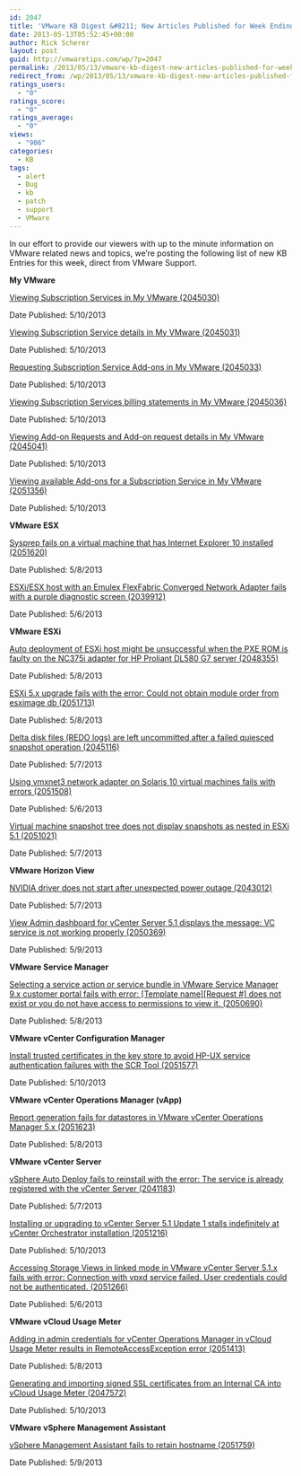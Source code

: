 ```yaml
---
id: 2047
title: 'VMware KB Digest &#8211; New Articles Published for Week Ending 5/11/13'
date: 2013-05-13T05:52:45+00:00
author: Rick Scherer
layout: post
guid: http://vmwaretips.com/wp/?p=2047
permalink: /2013/05/13/vmware-kb-digest-new-articles-published-for-week-ending-51113/
redirect_from: /wp/2013/05/13/vmware-kb-digest-new-articles-published-for-week-ending-51113/
ratings_users:
  - "0"
ratings_score:
  - "0"
ratings_average:
  - "0"
views:
  - "906"
categories:
  - KB
tags:
  - alert
  - Bug
  - kb
  - patch
  - support
  - VMware
---
```

In our effort to provide our viewers with up to the minute information on VMware related news and topics, we&#8217;re posting the following list of new KB Entries for this week, direct from VMware Support.

**My VMware**

<a href="http://kb.vmware.com/kb/2045030" target="_blank">Viewing Subscription Services in My VMware (2045030)</a>
  
Date Published: 5/10/2013
  
<a href="http://kb.vmware.com/kb/2045031" target="_blank">Viewing Subscription Service details in My VMware (2045031)</a>
  
Date Published: 5/10/2013
  
<a href="http://kb.vmware.com/kb/2045033" target="_blank">Requesting Subscription Service Add-ons in My VMware (2045033)</a>
  
Date Published: 5/10/2013
  
<a href="http://kb.vmware.com/kb/2045036" target="_blank">Viewing Subscription Services billing statements in My VMware (2045036)</a>
  
Date Published: 5/10/2013
  
<a href="http://kb.vmware.com/kb/2045041" target="_blank">Viewing Add-on Requests and Add-on request details in My VMware (2045041)</a>
  
Date Published: 5/10/2013
  
<a href="http://kb.vmware.com/kb/2051356" target="_blank">Viewing available Add-ons for a Subscription Service in My VMware (2051356)</a>
  
Date Published: 5/10/2013

**VMware ESX**
  
<a href="http://kb.vmware.com/kb/2051620" target="_blank">Sysprep fails on a virtual machine that has Internet Explorer 10 installed (2051620)</a>
  
Date Published: 5/8/2013
  
<a href="http://kb.vmware.com/kb/2039912" target="_blank">ESXi/ESX host with an Emulex FlexFabric Converged Network Adapter fails with a purple diagnostic screen (2039912)</a>
  
Date Published: 5/6/2013

**VMware ESXi**
  
<a href="http://kb.vmware.com/kb/2048355" target="_blank">Auto deployment of ESXi host might be unsuccessful when the PXE ROM is faulty on the NC375i adapter for HP Proliant DL580 G7 server (2048355)</a>
  
Date Published: 5/8/2013
  
<a href="http://kb.vmware.com/kb/2051713" target="_blank">ESXi 5.x upgrade fails with the error: Could not obtain module order from esximage db (2051713)</a>
  
Date Published: 5/8/2013
  
<a href="http://kb.vmware.com/kb/2045116" target="_blank">Delta disk files (REDO logs) are left uncommitted after a failed quiesced snapshot operation (2045116)</a>
  
Date Published: 5/7/2013
  
<a href="http://kb.vmware.com/kb/2051508" target="_blank">Using vmxnet3 network adapter on Solaris 10 virtual machines fails with errors (2051508)</a>
  
Date Published: 5/6/2013
  
<a href="http://kb.vmware.com/kb/2051021" target="_blank">Virtual machine snapshot tree does not display snapshots as nested in ESXi 5.1 (2051021)</a>
  
Date Published: 5/7/2013

**VMware Horizon View**
  
<a href="http://kb.vmware.com/kb/2043012" target="_blank">NVIDIA driver does not start after unexpected power outage (2043012)</a>
  
Date Published: 5/7/2013
  
<a href="http://kb.vmware.com/kb/2050369" target="_blank">View Admin dashboard for vCenter Server 5.1 displays the message: VC service is not working properly (2050369)</a>
  
Date Published: 5/9/2013

**VMware Service Manager**
  
<a href="http://kb.vmware.com/kb/2050690" target="_blank">Selecting a service action or service bundle in VMware Service Manager 9.x customer portal fails with error: [Template name][Request #] does not exist or you do not have access to permissions to view it. (2050690)</a>
  
Date Published: 5/8/2013

**VMware vCenter Configuration Manager**
  
<a href="http://kb.vmware.com/kb/2051577" target="_blank">Install trusted certificates in the key store to avoid HP-UX service authentication failures with the SCR Tool (2051577)</a>
  
Date Published: 5/10/2013

**VMware vCenter Operations Manager (vApp)**
  
<a href="http://kb.vmware.com/kb/2051623" target="_blank">Report generation fails for datastores in VMware vCenter Operations Manager 5.x (2051623)</a>
  
Date Published: 5/8/2013

**VMware vCenter Server**
  
<a href="http://kb.vmware.com/kb/2041183" target="_blank">vSphere Auto Deploy fails to reinstall with the error: The service is already registered with the vCenter Server (2041183)</a>
  
Date Published: 5/7/2013
  
<a href="http://kb.vmware.com/kb/2051216" target="_blank">Installing or upgrading to vCenter Server 5.1 Update 1 stalls indefinitely at vCenter Orchestrator installation (2051216)</a>
  
Date Published: 5/10/2013
  
<a href="http://kb.vmware.com/kb/2051266" target="_blank">Accessing Storage Views in linked mode in VMware vCenter Server 5.1.x fails with error: Connection with vpxd service failed. User credentials could not be authenticated. (2051266)</a>
  
Date Published: 5/6/2013

**VMware vCloud Usage Meter**
  
<a href="http://kb.vmware.com/kb/2051413" target="_blank">Adding in admin credentials for vCenter Operations Manager in vCloud Usage Meter results in RemoteAccessException error (2051413)</a>
  
Date Published: 5/8/2013
  
<a href="http://kb.vmware.com/kb/2047572" target="_blank">Generating and importing signed SSL certificates from an Internal CA into vCloud Usage Meter (2047572)</a>
  
Date Published: 5/10/2013

**VMware vSphere Management Assistant**
  
<a href="http://kb.vmware.com/kb/2051759" target="_blank">vSphere Management Assistant fails to retain hostname (2051759)</a>
  
Date Published: 5/9/2013

<div class="feedflare">
</div>